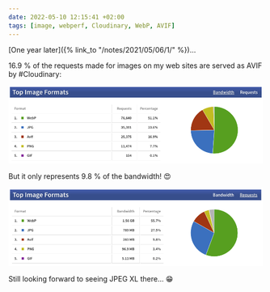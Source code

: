 ```yaml
---
date: 2022-05-10 12:15:41 +02:00
tags: [image, webperf, Cloudinary, WebP, AVIF]
---
```


[One year later]({% link_to "/notes/2021/05/06/1/" %})…

16.9 % of the requests made for images on my web sites are served as AVIF by #Cloudinary:

![Top image formats by requests.](cloudinary-top-image-formats-april-2022-requests.png)

But it only represents 9.8 % of the bandwidth! 😍

![Top image formats by bandwidth.](cloudinary-top-image-formats-april-2022-bandwidth.png)

Still looking forward to seeing JPEG XL there… 😁
